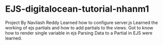 # EJS-digitalocean-tutorial-nhanm1
Project By Navilash Reddy 
Learned how to configure server.js
Learned the working of ejs partials and how to add partials to the views.
Got to know how to render single variable in ejs
Parsing Data to a Partial in EJS were learned.
